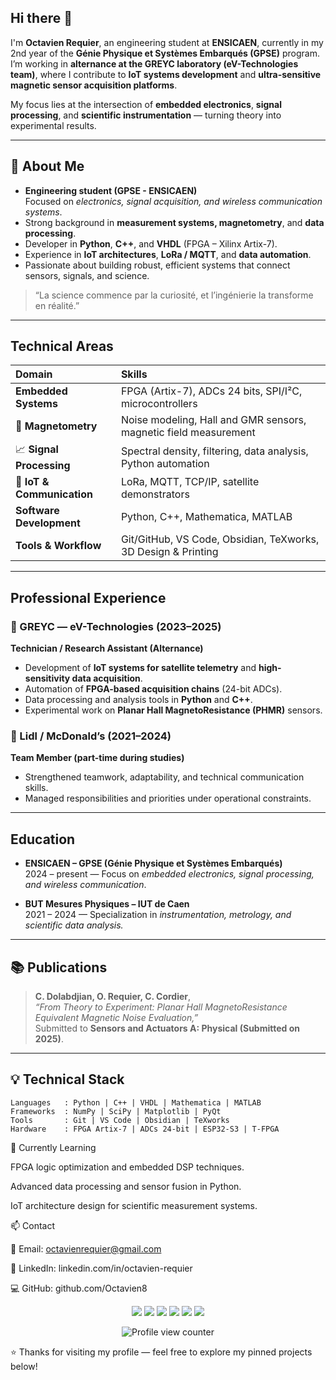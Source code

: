 ## Hi there 👋

I'm **Octavien Requier**, an engineering student at **ENSICAEN**, currently in my 2nd year of the **Génie Physique et Systèmes Embarqués (GPSE)** program.  
I’m working in **alternance at the GREYC laboratory (eV-Technologies team)**, where I contribute to **IoT systems development** and **ultra-sensitive magnetic sensor acquisition platforms**.

My focus lies at the intersection of **embedded electronics**, **signal processing**, and **scientific instrumentation** — turning theory into experimental results.

---

## 🚀 About Me

- **Engineering student (GPSE - ENSICAEN)**  
  Focused on *electronics, signal acquisition, and wireless communication systems*.
- Strong background in **measurement systems, magnetometry**, and **data processing**.
- Developer in **Python**, **C++**, and **VHDL** (FPGA – Xilinx Artix-7).  
- Experience in **IoT architectures**, **LoRa / MQTT**, and **data automation**.
- Passionate about building robust, efficient systems that connect sensors, signals, and science.

> “La science commence par la curiosité, et l’ingénierie la transforme en réalité.”

---

## Technical Areas

| Domain | Skills |
|:--|:--|
| **Embedded Systems** | FPGA (Artix-7), ADCs 24 bits, SPI/I²C, microcontrollers |
| 🧲 **Magnetometry** | Noise modeling, Hall and GMR sensors, magnetic field measurement |
| 📈 **Signal Processing** | Spectral density, filtering, data analysis, Python automation |
| 📡 **IoT & Communication** | LoRa, MQTT, TCP/IP, satellite demonstrators |
| **Software Development** | Python, C++, Mathematica, MATLAB |
| **Tools & Workflow** | Git/GitHub, VS Code, Obsidian, TeXworks, 3D Design & Printing |

---

## Professional Experience

### 🔬 GREYC — eV-Technologies (2023–2025)
**Technician / Research Assistant (Alternance)**
- Development of **IoT systems for satellite telemetry** and **high-sensitivity data acquisition**.  
- Automation of **FPGA-based acquisition chains** (24-bit ADCs).  
- Data processing and analysis tools in **Python** and **C++**.  
- Experimental work on **Planar Hall MagnetoResistance (PHMR)** sensors.  

### 🧰 Lidl / McDonald’s (2021–2024)
**Team Member (part-time during studies)**  
- Strengthened teamwork, adaptability, and technical communication skills.  
- Managed responsibilities and priorities under operational constraints.

---

## Education

-  **ENSICAEN – GPSE (Génie Physique et Systèmes Embarqués)**  
  2024 – present — Focus on *embedded electronics, signal processing, and wireless communication*.

-  **BUT Mesures Physiques – IUT de Caen**  
  2021 – 2024 — Specialization in *instrumentation, metrology, and scientific data analysis.*

---

## 📚 Publications

> **C. Dolabdjian, O. Requier, C. Cordier**,  
> *“From Theory to Experiment: Planar Hall MagnetoResistance Equivalent Magnetic Noise Evaluation,”*  
> Submitted to **Sensors and Actuators A: Physical (Submitted on 2025)**.  

---

## 💡 Technical Stack

```text
Languages   : Python | C++ | VHDL | Mathematica | MATLAB
Frameworks  : NumPy | SciPy | Matplotlib | PyQt
Tools       : Git | VS Code | Obsidian | TeXworks
Hardware    : FPGA Artix-7 | ADCs 24-bit | ESP32-S3 | T-FPGA
```
🌱 Currently Learning

FPGA logic optimization and embedded DSP techniques.

Advanced data processing and sensor fusion in Python.

IoT architecture design for scientific measurement systems.

📫 Contact

📧 Email: octavienrequier@gmail.com

💼 LinkedIn: linkedin.com/in/octavien-requier

💻 GitHub: github.com/Octavien8
<p align="center"> <img src="https://img.shields.io/badge/Python-3776AB?style=for-the-badge&logo=python&logoColor=white"/> <img src="https://img.shields.io/badge/C++-00599C?style=for-the-badge&logo=cplusplus&logoColor=white"/> <img src="https://img.shields.io/badge/VHDL-6C3483?style=for-the-badge"/> <img src="https://img.shields.io/badge/FPGA-1F618D?style=for-the-badge"/> <img src="https://img.shields.io/badge/LoRa-00AEEF?style=for-the-badge&logo=lora&logoColor=white"/> <img src="https://img.shields.io/badge/MQTT-660066?style=for-the-badge"/> </p> <p align="center"> <img src="https://komarev.com/ghpvc/?username=Octavien8&label=Profile%20views&color=0e75b6&style=flat" alt="Profile view counter"/> </p>
⭐️ Thanks for visiting my profile — feel free to explore my pinned projects below!
